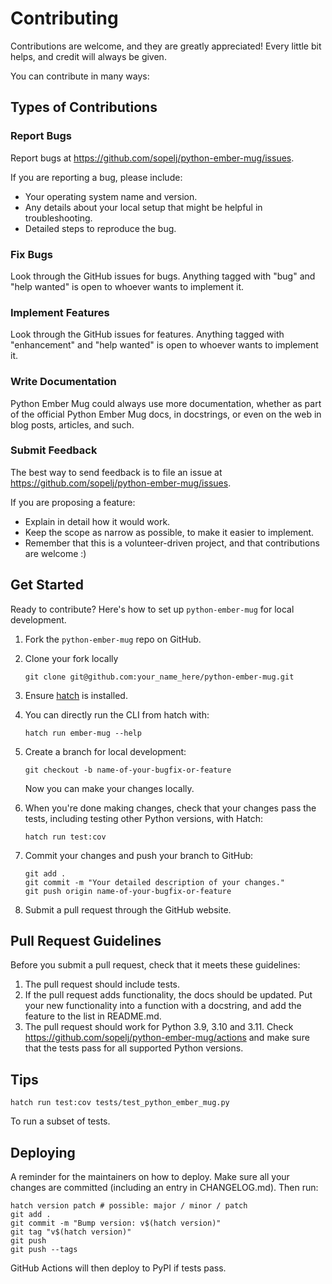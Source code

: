 # Contributing

Contributions are welcome, and they are greatly appreciated! Every little bit
helps, and credit will always be given.

You can contribute in many ways:

## Types of Contributions

### Report Bugs

Report bugs at <https://github.com/sopelj/python-ember-mug/issues>.

If you are reporting a bug, please include:

* Your operating system name and version.
* Any details about your local setup that might be helpful in troubleshooting.
* Detailed steps to reproduce the bug.

### Fix Bugs

Look through the GitHub issues for bugs. Anything tagged with "bug" and "help
wanted" is open to whoever wants to implement it.

### Implement Features

Look through the GitHub issues for features. Anything tagged with "enhancement"
and "help wanted" is open to whoever wants to implement it.

### Write Documentation

Python Ember Mug could always use more documentation, whether as part of the
official Python Ember Mug docs, in docstrings, or even on the web in blog posts,
articles, and such.

### Submit Feedback

The best way to send feedback is to file an issue at <https://github.com/sopelj/python-ember-mug/issues>.

If you are proposing a feature:

* Explain in detail how it would work.
* Keep the scope as narrow as possible, to make it easier to implement.
* Remember that this is a volunteer-driven project, and that contributions
  are welcome :)

## Get Started

Ready to contribute? Here's how to set up `python-ember-mug` for local development.

1. Fork the `python-ember-mug` repo on GitHub.
2. Clone your fork locally

    ```
    git clone git@github.com:your_name_here/python-ember-mug.git
    ```

3. Ensure [hatch](https://hatch.pypa.io/) is installed.
4. You can directly run the CLI from hatch with:

    ```
    hatch run ember-mug --help
    ```

5. Create a branch for local development:

    ```
    git checkout -b name-of-your-bugfix-or-feature
    ```

    Now you can make your changes locally.

6. When you're done making changes, check that your changes pass the
   tests, including testing other Python versions, with Hatch:

    ```
    hatch run test:cov
    ```

7. Commit your changes and push your branch to GitHub:

    ```
    git add .
    git commit -m "Your detailed description of your changes."
    git push origin name-of-your-bugfix-or-feature
    ```

8. Submit a pull request through the GitHub website.

## Pull Request Guidelines

Before you submit a pull request, check that it meets these guidelines:

1. The pull request should include tests.
2. If the pull request adds functionality, the docs should be updated. Put
   your new functionality into a function with a docstring, and add the
   feature to the list in README.md.
3. The pull request should work for Python 3.9, 3.10 and 3.11. Check
   <https://github.com/sopelj/python-ember-mug/actions>
   and make sure that the tests pass for all supported Python versions.

## Tips

```
hatch run test:cov tests/test_python_ember_mug.py
```

To run a subset of tests.

## Deploying

A reminder for the maintainers on how to deploy.
Make sure all your changes are committed (including an entry in CHANGELOG.md).
Then run:

```
hatch version patch # possible: major / minor / patch
git add .
git commit -m "Bump version: v$(hatch version)"
git tag "v$(hatch version)"
git push
git push --tags
```

GitHub Actions will then deploy to PyPI if tests pass.
